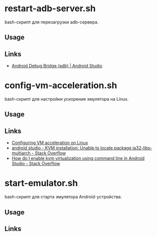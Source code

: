 # restart-adb-server.sh

bash-скрипт для перезагрузки adb-сервера.

## Usage

## Links

- [Android Debug Bridge (adb) | Android Studio](https://developer.android.com/studio/command-line/adb.html)

# config-vm-acceleration.sh

bash-скрипт для настройки ускорения эмулятора на Linux.

## Usage

## Links

- [Configuring VM acceleration on Linux](https://developer.android.com/studio/run/emulator-acceleration.html?utm_source=android-studio#vm-linux)
- [android studio - KVM installation: Unable to locate package ia32-libs-multiarch - Stack Overflow](https://stackoverflow.com/a/40317596)
- [How do I enable kvm virtualization using command line in Android Studio - Stack Overflow](https://stackoverflow.com/a/42942844)

# start-emulator.sh

bash-скрипт для старта эмулятора Android-устройства.

## Usage

## Links

